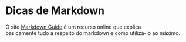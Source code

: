 # Dicas de Markdown  
O site [Markdown Guide](https://www.markdownguide.org/ "Markdown Guide Site") é um recurso online que explica  
basicamente tudo a respeito do markdown e como utilizá-lo ao máximo.